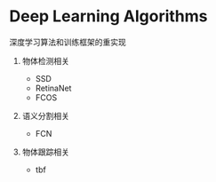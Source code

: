 # Deep Learning Algorithms

深度学习算法和训练框架的重实现

1. 物体检测相关
    - SSD
    - RetinaNet
    - FCOS
    
2. 语义分割相关
    - FCN
    
3. 物体跟踪相关
    - tbf
